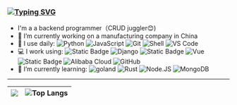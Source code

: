 ### [![Typing SVG](https://readme-typing-svg.herokuapp.com?font=Fira+Code&pause=1000&center=&vCenter=&repeat=&width=435&lines=Hi+there+%F0%9F%91%8B;I'm+Iceiceice+%F0%9F%98%8A)](https://git.io/typing-svg)

<!--
**zxj17815/zxj17815** is a ✨ _special_ ✨ repository because its `README.md` (this file) appears on your GitHub profile.

Here are some ideas to get you started:

- 🔭 I’m currently working on ...
- 🌱 I’m currently learning ...
- 👯 I’m looking to collaborate on ...
- 🤔 I’m looking for help with ...
- 💬 Ask me about ...
- 📫 How to reach me: ...
- 😄 Pronouns: ...
- ⚡ Fun fact: ...
-->
- I'm a a backend programmer（CRUD juggler😊)
- 💼 I’m currently working on a manufacturing company in China
- 🚀 I use daily:
  ![Python](https://img.shields.io/badge/-Python-8fcfd1?style=flat&logo=Python)
  ![JavaScript](https://img.shields.io/badge/-JavaScript-black?style=flat&logo=javascript)
  ![Git](https://img.shields.io/badge/-Git-black?style=flat&logo=git)
  ![Shell](https://img.shields.io/badge/-Shell-blasck?style=flat&logo=Shell)
  ![VS Code](https://img.shields.io/badge/-VS%20Code-007ACC?style=flat&logo=visual-studio-code)
- 💻 I work using:
  ![Static Badge](https://img.shields.io/badge/FastApi-black?style=plastic&logo=FastApi)
  ![Django](https://img.shields.io/badge/-Django-092E20?style=plastic&logo=Django)
  ![Static Badge](https://img.shields.io/badge/Gin_Framework-blue?style=plastic&logo=go&labelColor=5B7C7A)
  ![Vue](https://img.shields.io/badge/-Vue-black?style=plastic&logo=vuedotjs)
  ![Static Badge](https://img.shields.io/badge/Mysql-FFFF7B?style=plastic&logo=mysql)
  ![Alibaba Cloud](https://img.shields.io/badge/AlibabaCloud-232F3E?style=plastic&logo=alibabacloud)
  ![GitHub](https://img.shields.io/badge/-GitHub-181717?style=plastic&logo=github)
- 🌱 I’m currently learning:
  ![goland](https://img.shields.io/badge/Goland-blue?style=plastic&logo=goland)
  ![Rust](https://img.shields.io/badge/Rust-red?style=plastic&logo=rust)
  ![Node.JS](https://img.shields.io/badge/-Node.JS-black?style=plastic&logo=Node.js)
  ![MongoDB](https://img.shields.io/badge/-MongoDB-black?style=plastic&logo=mongodb)
___
|![](https://github-readme-stats.vercel.app/api?username=zxj17815&theme=dark)|![Top Langs](https://github-readme-stats.vercel.app/api/top-langs/?username=zxj17815&layout=compact&theme=dark&hide_border=true)|
|------------|----------|
